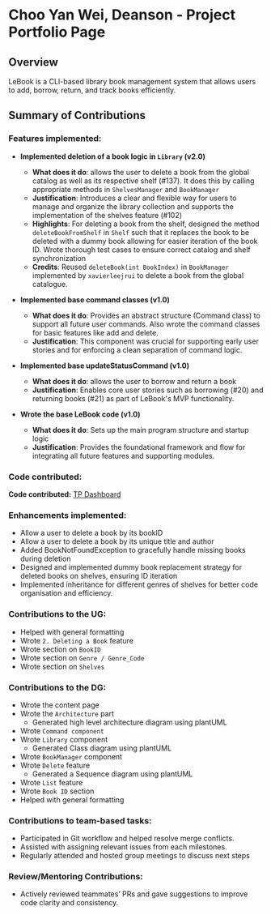 # Choo Yan Wei, Deanson - Project Portfolio Page

## Overview

LeBook is a CLI-based library book management system that allows users to
add, borrow, return, and track books efficiently.

## Summary of Contributions

### Features implemented:

- **Implemented deletion of a book logic in `Library` (v2.0)**

  - **What does it do**: allows the user to delete a book from the global catalog as well as its
  respective shelf (#137). It does this by calling appropriate methods in `ShelvesManager` and `BookManager`
  - **Justification**: Introduces a clear and flexible way for users to manage and organize the library collection
  and supports the implementation of the shelves feature (#102)
  - **Highlights**: For deleting a book from the shelf, designed the method `deleteBookFromShelf` in `Shelf` such that it
        replaces the book to be deleted with a dummy book allowing for easier iteration of the book ID. Wrote thorough test cases
  to ensure correct catalog and shelf synchronization
  - **Credits**: Reused `deleteBook(int BookIndex)` in `BookManager` implemented by `xavierleejrui`
  to delete a book from the global catalogue.
  
- **Implemented base command classes (v1.0)**
  - **What does it do**: Provides an abstract structure (Command class) to support all future user commands. Also wrote the command classes
  for basic features like add and delete.
  - **Justification**: This component was crucial for supporting early user stories and for enforcing a clean separation of command logic.
- **Implemented base updateStatusCommand (v1.0)**
  - **What does it do**: allows the user to borrow and return a book
  - **Justification**: Enables core user stories such as borrowing (#20) and returning books (#21) as part of LeBook's MVP functionality.
- **Wrote the base LeBook code (v1.0)**
  - **What does it do**: Sets up the main program structure and startup logic
  - **Justification**: Provides the foundational framework and flow for integrating all future features and supporting modules.
  
### Code contributed:

**Code contributed:** [TP Dashboard](https://nus-cs2113-ay2425s2.github.io/tp-dashboard/?search=&sort=totalCommits%20dsc&sortWithin=title&timeframe=commit&mergegroup=&groupSelect=groupByRepos&breakdown=true&checkedFileTypes=docs~functional-code~test-code~other&since=2025-02-21&tabOpen=true&tabType=authorship&tabAuthor=Deanson-Choo&tabRepo=AY2425S2-CS2113-T13-3%2Ftp%5Bmaster%5D&authorshipIsMergeGroup=false&authorshipFileTypes=docs~functional-code~test-code&authorshipIsBinaryFileTypeChecked=false&authorshipIsIgnoredFilesChecked=false)

### Enhancements implemented:

- Allow a user to delete a book by its bookID
- Allow a user to delete a book by its unique title and author
- Added BookNotFoundException to gracefully handle missing books during deletion
- Designed and implemented dummy book replacement strategy for deleted books on shelves, ensuring ID iteration
- Implemented inheritance for different genres of shelves for better code organisation 
and efficiency. 

### Contributions to the UG:

- Helped with general formatting 
- Wrote `2. Deleting a Book` feature
- Wrote section on `BookID`
- Wrote section on `Genre / Genre_Code`
- Wrote section on `Shelves`

### Contributions to the DG:

- Wrote the content page
- Wrote the `Architecture` part
  - Generated high level architecture diagram using plantUML
- Wrote `Command component`
- Wrote `Library` component 
  - Generated Class diagram using plantUML
- Wrote `BookManager` component
- Wrote `Delete` feature
  - Generated a Sequence diagram using plantUML
- Wrote `List` feature
- Wrote `Book ID` section
- Helped with general formatting

### Contributions to team-based tasks:

- Participated in Git workflow and helped resolve merge conflicts.
- Assisted with assigning relevant issues from each milestones.
- Regularly attended and hosted group meetings to discuss next steps

### Review/Mentoring Contributions:

- Actively reviewed teammates’ PRs and gave suggestions to improve code clarity and consistency.
